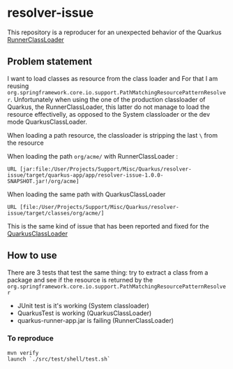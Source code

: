 # resolver-issue

This repository is a reproducer for an unexpected behavior of the Quarkus [RunnerClassLoader](https://quarkus.io/guides/class-loading-reference) 

## Problem statement

I want to load classes as resource from the class loader and
For that I am reusing `org.springframework.core.io.support.PathMatchingResourcePatternResolver`.
Unfortunately when using the one of the production classloader
of Quarkus, the RunnerClassLoader, this latter do not manage
to load the resource effectivelly, as opposed to the System classloader or the dev mode QuarkusClassLoader.

When loading a path resource, the classloader is stripping the last `\` from the resource

When loading the path `org/acme/` with RunnerClassLoader :
```shell
URL [jar:file:/User/Projects/Support/Misc/Quarkus/resolver-issue/target/quarkus-app/app/resolver-issue-1.0.0-SNAPSHOT.jar!/org/acme]
```

When loading the same path with QuarkusClassLoader
```shell
URL [file:/User/Projects/Support/Misc/Quarkus/resolver-issue/target/classes/org/acme/]
```

This is the same kind of issue that has been reported and fixed for the [QuarkusClassLoader](https://github.com/quarkusio/quarkus/issues/10943)  

## How to use

There are 3 tests that test the same thing: try to extract a class from a package and see if the resource is returned by the `org.springframework.core.io.support.PathMatchingResourcePatternResolver`

- JUnit test is it's working (System classloader)
- QuarkusTest is working (QuarkusClassLoader)
- quarkus-runner-app.jar is failing (RunnerClassLoader) 

### To reproduce

```shell
mvn verify
launch `./src/test/shell/test.sh`
```
